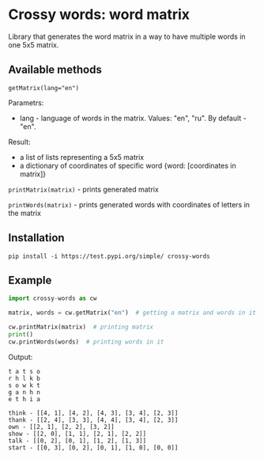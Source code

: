 # Crossy words: word matrix
Library that generates the word matrix in a way to have multiple words in one 5x5 matrix.
## Available methods
`getMatrix(lang="en")`

Parametrs:
- lang - language of words in the matrix. Values: "en", "ru". By default - "en".

Result:
- a list of lists representing a 5x5 matrix 
- a dictionary of coordinates of specific word {word: [coordinates in matrix]}

`printMatrix(matrix)` - prints generated matrix

`printWords(matrix)` - prints generated words with coordinates of letters in the matrix

## Installation
`pip install -i https://test.pypi.org/simple/ crossy-words`

## Example
```python
import crossy-words as cw

matrix, words = cw.getMatrix("en")  # getting a matrix and words in it

cw.printMatrix(matrix)  # printing matrix
print()
cw.printWords(words)  # printing words in it
```
Output:
```
t a t s o
r h l k b
s o w k t
g a n h n
e t h i a

think - [[4, 1], [4, 2], [4, 3], [3, 4], [2, 3]]
thank - [[2, 4], [3, 3], [4, 4], [3, 4], [2, 3]]
own - [[2, 1], [2, 2], [3, 2]]
show - [[2, 0], [1, 1], [2, 1], [2, 2]]
talk - [[0, 2], [0, 1], [1, 2], [1, 3]]
start - [[0, 3], [0, 2], [0, 1], [1, 0], [0, 0]]

```

